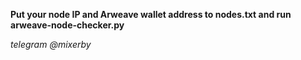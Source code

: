 **Put your node IP and Arweave wallet address to nodes.txt and run arweave-node-checker.py**

*telegram @mixerby*
